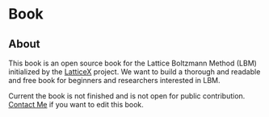 # Book

## About

This book is an open source book for the Lattice Boltzmann Method (LBM) initialized by the [LatticeX](https://latticex.io) project. We want to build a thorough and readable and free book for beginners and researchers interested in LBM.

Current the book is not finished and is not open for public contribution. [Contact Me](mailto:latticex@outlook.com) if you want to edit this book.